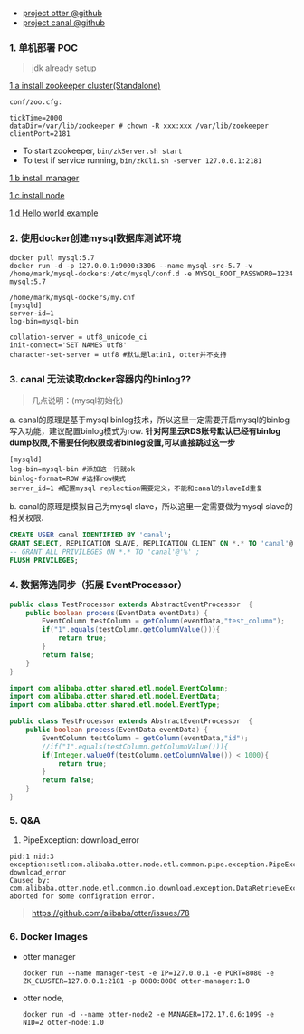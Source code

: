 - [project otter @github](https://github.com/alibaba/otter)
- [project canal @github](https://github.com/alibaba/canal)

### 1. 单机部署 POC
> jdk already setup

[1.a install zookeeper cluster(Standalone)](http://zookeeper.apache.org/doc/current/zookeeperStarted.html)
```
conf/zoo.cfg:

tickTime=2000
dataDir=/var/lib/zookeeper # chown -R xxx:xxx /var/lib/zookeeper
clientPort=2181
```

- To start zookeeper, `bin/zkServer.sh start`
- To test if service running, `bin/zkCli.sh -server 127.0.0.1:2181`

[1.b install manager](https://github.com/alibaba/otter/wiki/Manager_Quickstart)

[1.c install node](https://github.com/alibaba/otter/wiki/Node_Quickstart)

[1.d  Hello world example](https://github.com/alibaba/otter/wiki/QuickStart)

### 2. 使用docker创建mysql数据库测试环境
```
docker pull mysql:5.7
docker run -d -p 127.0.0.1:9000:3306 --name mysql-src-5.7 -v /home/mark/mysql-dockers:/etc/mysql/conf.d -e MYSQL_ROOT_PASSWORD=1234 mysql:5.7

/home/mark/mysql-dockers/my.cnf 
[mysqld]
server-id=1
log-bin=mysql-bin

collation-server = utf8_unicode_ci
init-connect='SET NAMES utf8'
character-set-server = utf8 #默认是latin1, otter并不支持
```
### 3. canal 无法读取docker容器内的binlog??

>  几点说明：(mysql初始化)

a. canal的原理是基于mysql binlog技术，所以这里一定需要开启mysql的binlog写入功能，建议配置binlog模式为row.
**针对阿里云RDS账号默认已经有binlog dump权限,不需要任何权限或者binlog设置,可以直接跳过这一步**
```
[mysqld]
log-bin=mysql-bin #添加这一行就ok
binlog-format=ROW #选择row模式
server_id=1 #配置mysql replaction需要定义，不能和canal的slaveId重复
```

b. canal的原理是模拟自己为mysql slave，所以这里一定需要做为mysql slave的相关权限.
``` sql
CREATE USER canal IDENTIFIED BY 'canal';  
GRANT SELECT, REPLICATION SLAVE, REPLICATION CLIENT ON *.* TO 'canal'@'%';
-- GRANT ALL PRIVILEGES ON *.* TO 'canal'@'%' ;
FLUSH PRIVILEGES;
```

### 4. 数据筛选同步（拓展 EventProcessor）

``` java
public class TestProcessor extends AbstractEventProcessor  {
    public boolean process(EventData eventData) {
        EventColumn testColumn = getColumn(eventData,"test_column");
        if("1".equals(testColumn.getColumnValue())){
            return true;
        }
        return false;
    }
}
```

``` java
import com.alibaba.otter.shared.etl.model.EventColumn;
import com.alibaba.otter.shared.etl.model.EventData;
import com.alibaba.otter.shared.etl.model.EventType;

public class TestProcessor extends AbstractEventProcessor  {
    public boolean process(EventData eventData) {
        EventColumn testColumn = getColumn(eventData,"id");
        //if("1".equals(testColumn.getColumnValue())){
        if(Integer.valueOf(testColumn.getColumnValue()) < 1000){
            return true;
        }
        return false;
    }
} 

```

### 5. Q&A

1. PipeException: download_error
```
pid:1 nid:3 exception:setl:com.alibaba.otter.node.etl.common.pipe.exception.PipeException: download_error
Caused by: com.alibaba.otter.node.etl.common.io.download.exception.DataRetrieveException: aborted for some configration error.
```
> https://github.com/alibaba/otter/issues/78

### 6. Docker Images

- otter manager
	```
	docker run --name manager-test -e IP=127.0.0.1 -e PORT=8080 -e ZK_CLUSTER=127.0.0.1:2181 -p 8080:8080 otter-manager:1.0
	```
- otter node, 
	```
	docker run -d --name otter-node2 -e MANAGER=172.17.0.6:1099 -e NID=2 otter-node:1.0
	```
